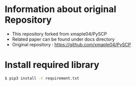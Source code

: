 # Information about original Repository
- This repository forked from xmaple04/PySCP
- Related paper can be found under docs directory
- Original repository : https://github.com/xmaple04/PySCP

# Install required library
```bash
$ pip3 install -r requirement.txt
```